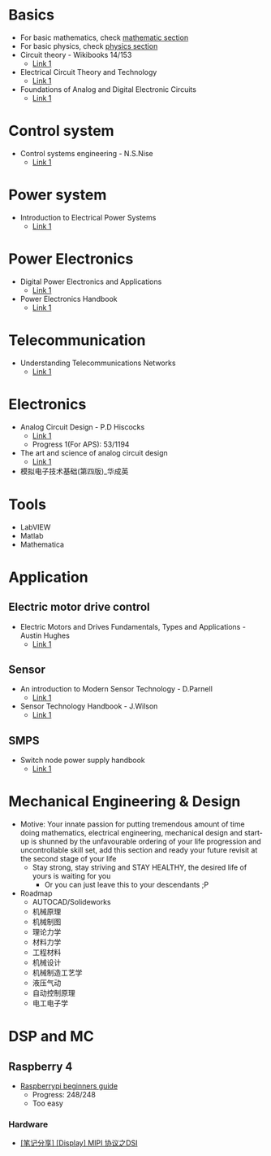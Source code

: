 # Basics
- For basic mathematics, check [mathematic section](./mathematics.md)
- For basic physics, check [physics section](./physics.md)
- Circuit theory - Wikibooks 14/153
  - [Link 1](https://upload.wikimedia.org/wikipedia/commons/f/f8/Circuit_Theory.pdf)
- Electrical Circuit Theory and Technology
  - [Link 1](http://160592857366.free.fr/joe/ebooks/Electronics%20and%20Electrical%20Engineering%20Collection/BIRD,%20J.%20(2001).%20Electrical%20Circuit%20Theory%20and%20Technology%20(2nd%20ed.)/Electrical_Circuit_Theory_and_Technology_2E.pdf)
- Foundations of Analog and Digital Electronic Circuits
  - [Link 1](https://neurophysics.ucsd.edu/courses/physics_120/Agarwal%20and%20Lang%20(2005)%20Foundations%20of%20Analog%20and%20Digital.pdf)

# Control system
- Control systems engineering - N.S.Nise
  - [Link 1](https://dademuchconnection.files.wordpress.com/2017/07/control-systems-engineering-norman-nise.pdf)
# Power system
- Introduction to Electrical Power Systems
  - [Link 1](https://pdfs.semanticscholar.org/86ed/60ad8c8f09cc63cbddac0629ebb0e5755c70.pdf)
# Power Electronics
- Digital Power Electronics and Applications
  - [Link 1](http://www.unhas.ac.id/tahir/BAHAN-KULIAH/ELIN/BOOK/Digital_Power_Electronics_and_Applications.pdf)
- Power Electronics Handbook
  - [Link 1](http://site.iugaza.edu.ps/malramlawi/files/RASHID_Power_Electronics_Handbook.pdf)
# Telecommunication
- Understanding Telecommunications Networks
  - [Link 1](https://www.mobt3ath.com/uplode/book/book-55336.pdf)
# Electronics
- Analog Circuit Design - P.D Hiscocks
  - [Link 1](https://www.sphere.bc.ca/download/analog-circuit-design-hiscocks.pdf)
  - Progress 1(For APS): 53/1194
- The art and science of analog circuit design
  - [Link 1](https://doc.xdevs.com/doc/_Books/Jim_Williams_The_Art_and_Science_of_Analog_Circuit_Design.pdf)
- 模拟电子技术基础(第四版)_华成英
# Tools
- LabVIEW
- Matlab
- Mathematica

# Application
## Electric motor drive control
- Electric Motors and Drives Fundamentals, Types and Applications - Austin Hughes
  - [Link 1](http://www.emic-bg.org/files/Electric_Motors___Drives.pdf)
## Sensor 
- An introduction to Modern Sensor Technology - D.Parnell
  - [Link 1](https://www.cedengineering.com/userfiles/An%20Introduction%20to%20Modern%20Sensor%20%20Technology.pdf)
- Sensor Technology Handbook - J.Wilson
  - [Link 1](http://www.kelm.ftn.uns.ac.rs/literatura/si/pdf/Sensor%20Technology%20Handbook.pdf)
## SMPS
- Switch node power supply handbook
  - [Link 1](https://doc.xdevs.com/docs/_Books/Switchmode%20Power%20Supply%20Handbook.pdf)


# Mechanical Engineering & Design
- Motive: Your innate passion for putting tremendous amount of time doing mathematics, electrical engineering, mechanical design and start-up is shunned by the unfavourable ordering of your life progression and uncontrollable skill set, add this section and ready your future revisit at the second stage of your life
  - Stay strong, stay striving and STAY HEALTHY, the desired life of yours is waiting for you
    - Or you can just leave this to your descendants ;P 
- Roadmap
  - AUTOCAD/Solideworks
  - 机械原理
  - 机械制图
  - 理论力学
  - 材料力学
  - 工程材料
  - 机械设计
  - 机械制造工艺学
  - 液压气动
  - 自动控制原理
  - 电工电子学
# DSP and MC
## Raspberry 4
- [Raspberrypi beginners guide](https://magpi.raspberrypi.org/books/beginners-guide-4th-ed)
  - Progress: 248/248
  - Too easy
### Hardware
- [[笔记分享] [Display] MIPI 协议之DSI](https://blog.csdn.net/kris_fei/article/details/77774995)